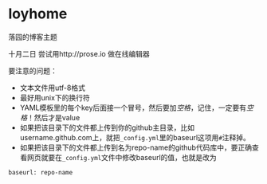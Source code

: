 loyhome
=======

落园的博客主题

十月二日 尝试用http://prose.io 做在线编辑器

要注意的问题：

- 文本文件用utf-8格式
- 最好用unix下的换行符
- YAML模板里的每个key后面接一个冒号，然后要加*空格*，记住，一定要有*空格*！然后才是value
- 如果把该目录下的文件都上传到你的github主目录，比如username.github.com上，就把`_config.yml`里的baseurl这项用`#`注释掉。
- 如果把该目录下的文件都上传到名为repo-name的github代码库中，要正确查看网页就要在`_config.yml`文件中修改baseurl的值，也就是改为
```
baseurl: repo-name
```


